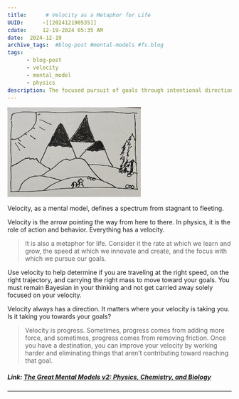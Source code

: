 ```yaml
---
title:      # Velocity as a Metaphor for Life 
UUID:      ›[[202412190535]] 
cdate:     12-19-2024 05:35 AM
date:  2024-12-19
archive_tags:  #blog-post #mental-models #fs.blog 
tags:       
      - blog-post
      - velocity
      - mental_model
      - physics
description: The focused pursuit of goals through intentional direction, adaptable speed, and removal of obstacles.
---
```


![](media/IMG_0892.jpg)

Velocity, as a mental model, defines a spectrum from stagnant to fleeting.

Velocity is the arrow pointing the way from here to there. In physics, it is the role of action and behavior. Everything has a velocity.

> It is also a metaphor for life. Consider it the rate at which we learn and grow, the speed at which we innovate and create, and the focus with which we pursue our goals.

Use velocity to help determine if you are traveling at the right speed, on the right trajectory, and carrying the right mass to move toward your goals. You must remain Bayesian in your thinking and not get carried away solely focused on your velocity. 

Velocity always has a direction. It matters where your velocity is taking you. Is it taking you towards your goals?
 
> Velocity is progress. Sometimes, progress comes from adding more force, and sometimes, progress comes from removing friction. Once you have a destination, you can improve your velocity by working harder and eliminating things that aren’t contributing toward reaching that goal. 

##### Link: [The Great Mental Models v2: Physics, Chemistry, and Biology](https://click.convertkit-mail4.com/8kuv83r8kboh04vp57f0fkwqe399c3/6qheh8h79r7r68so/aHR0cHM6Ly9mcy5ibG9nL3RnbW0v) 

----------------------------------
<!--
## Source: Shane Parrish

## See Also
- Do Ten Times as Much [[202412040756]]
    - Doing more practice than everyone else is the way to get better than everyone else.


## References

-->


